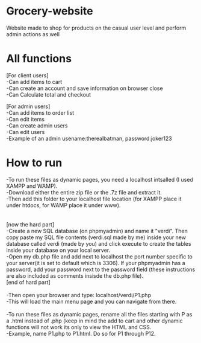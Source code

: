 # Grocery-website
Website made to shop for products on the casual user level and perform admin actions as well

# All functions
[For client users]<br/> 
-Can add items to cart<br/> 
-Can create an account and save information on browser close<br/> 
-Can Calculate total and checkout<br/> 

[For admin users]<br/> 
-Can add items to order list <br/> 
-Can edit items<br/> 
-Can create admin users<br/> 
-Can edit users<br/> 
-Example of an admin usename:therealbatman, password:joker123

# How to run
-To run these files as dynamic pages, you need a localhost intsalled (I used XAMPP and WAMP).<br/> 
-Download either the entire zip file or the .7z file and extract it.<br/> 
-Then add this folder to your localhost file location (for XAMPP place it under htdocs, for WAMP place it under www).<br/>
<br/><br/>
[now the hard part]<br/>
-Create a new SQL database (on phpmyadmin) and name it "verdi". Then copy paste my SQL file contents (verdi.sql made by me) inside your new database called verdi (made by you) and click execute to create the tables inside your database on your local server.<br/>
-Open my db.php file and add next to localhost the port number specific to your server(it is set to default which is 3306). If your phpmyadmin has a password, add your password next to the password field (these instructions are also included as comments insisde the db.php file).<br/>
[end of hard part]<br/><br/>
-Then open your browser and type: localhost/verdi/P1.php<br/>
-This will load the main menu page and you can navigate from there.<br/> <br/>
-To run these files as dynamic pages, rename all the files starting with P as a .html instead of .php (keep in mind the add to cart and other dynamic functions will not work its only to view the HTML and CSS.<br/> 
-Example, name P1.php to P1.html. Do so for P1 through P12.
